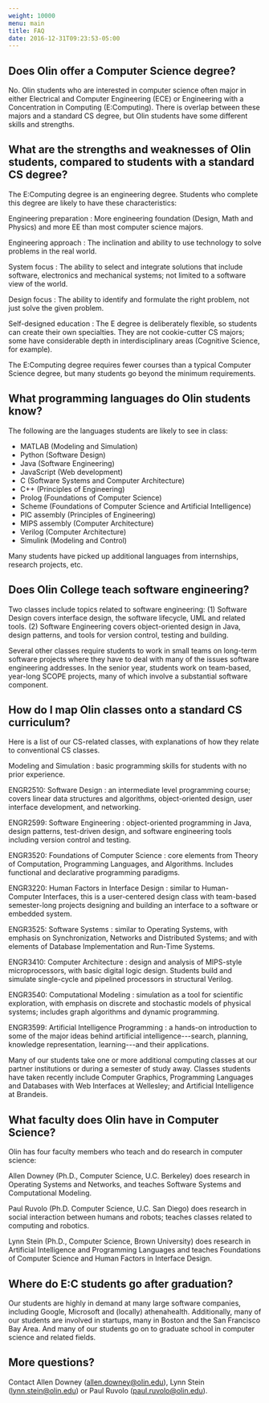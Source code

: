 ```yaml
---
weight: 10000
menu: main
title: FAQ
date: 2016-12-31T09:23:53-05:00
---
```


## Does Olin offer a Computer Science degree?

No.  Olin students who are interested in computer science often major in either Electrical and Computer Engineering (ECE) or Engineering with a Concentration in Computing (E:Computing).  There is overlap between these majors and a standard CS degree, but Olin students have some different skills and strengths.


## What are the strengths and weaknesses of Olin students, compared to students with a standard CS degree?

The E:Computing degree is an engineering degree.  Students who complete this degree are likely to have these characteristics:

Engineering preparation
: More engineering foundation (Design, Math and Physics) and more EE than most computer science majors.

Engineering approach
: The inclination and ability to use technology to solve problems in the real world.

System focus
: The ability to select and integrate solutions that include software, electronics and mechanical systems; not limited to a software view of the world.

Design focus
: The ability to identify and formulate the right problem, not just solve the given problem.

Self-designed education
: The E degree is deliberately flexible, so students can create their own specialties.  They are not cookie-cutter CS majors; some have considerable depth in interdisciplinary areas (Cognitive Science, for example).

The E:Computing degree requires fewer courses than a typical Computer Science degree, but many students go beyond the minimum requirements.


## What programming languages do Olin students know?

The following are the languages students are likely to see in class:

* MATLAB (Modeling and Simulation)
* Python (Software Design)
* Java (Software Engineering)
* JavaScript (Web development)
* C (Software Systems and Computer Architecture)
* C++ (Principles of Engineering)
* Prolog (Foundations of Computer Science)
* Scheme (Foundations of Computer Science and Artificial Intelligence)
* PIC assembly (Principles of Engineering)
* MIPS assembly (Computer Architecture)
* Verilog (Computer Architecture)
* Simulink (Modeling and Control)

Many students have picked up additional languages from internships, research projects, etc.


## Does Olin College teach software engineering?

Two classes include topics related to software engineering: (1) Software Design covers interface design, the software lifecycle, UML and related tools.  (2) Software Engineering covers object-oriented design in Java, design patterns, and tools for version control, testing and building.

Several other classes require students to work in small teams on long-term software projects where they have to deal with many of the issues software engineering addresses.  In the senior year, students work on team-based, year-long SCOPE projects, many of which involve a substantial software component.


## How do I map Olin classes onto a standard CS curriculum?

Here is a list of our CS-related classes, with explanations of how they relate to conventional CS classes.

Modeling and Simulation
: basic programming skills for students with no prior experience.

ENGR2510: Software Design
: an intermediate level programming course; covers linear data structures and algorithms, object-oriented design, user interface development, and networking.

ENGR2599: Software Engineering
: object-oriented programming in Java, design patterns, test-driven design, and software engineering tools including version control and testing.

ENGR3520: Foundations of Computer Science
: core elements from Theory of Computation, Programming Languages, and Algorithms.  Includes functional and declarative programming paradigms.

ENGR3220: Human Factors in Interface Design
: similar to Human-Computer Interfaces, this is a user-centered design class with team-based semester-long projects designing and building an interface to a software or embedded system.

ENGR3525: Software Systems
: similar to Operating Systems, with emphasis on Synchronization, Networks and Distributed Systems; and with elements of Database Implementation and Run-Time Systems.

ENGR3410: Computer Architecture
: design and analysis of MIPS-style microprocessors, with basic digital logic design.  Students build and simulate single-cycle and pipelined processors in structural Verilog.

ENGR3540: Computational Modeling
: simulation as a tool for scientific exploration, with emphasis on discrete and stochastic models of physical systems; includes graph algorithms and dynamic programming.

ENGR3599: Artificial Intelligence Programming
: a hands-on introduction to some of the major ideas behind artificial intelligence---search, planning, knowledge representation, learning---and their applications.

Many of our students take one or more additional computing classes at our partner institutions or during a semester of study away.  Classes students have taken recently include Computer Graphics, Programming Languages and Databases with Web Interfaces at Wellesley; and Artificial Intelligence at Brandeis.


## What faculty does Olin have in Computer Science?

Olin has four faculty members who teach and do research in computer science:

Allen Downey (Ph.D., Computer Science, U.C. Berkeley) does research in Operating Systems and Networks, and teaches Software Systems and Computational Modeling.

Paul Ruvolo (Ph.D. Computer Science, U.C. San Diego) does research in social interaction between humans and robots; teaches classes related to computing and robotics.

Lynn Stein (Ph.D., Computer Science, Brown University) does research in Artificial Intelligence and Programming Languages and teaches Foundations of Computer Science and Human Factors in Interface Design.


## Where do E:C students go after graduation?

Our students are highly in demand at many large software companies, including Google, Microsoft and (locally) athenahealth.  Additionally, many of our students are involved in startups, many in Boston and the San Francisco Bay Area.  And many of our students go on to graduate school in computer science and related fields.


## More questions?

Contact Allen Downey (allen.downey@olin.edu), Lynn Stein (lynn.stein@olin.edu) or Paul Ruvolo (paul.ruvolo@olin.edu).
